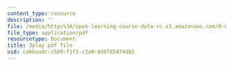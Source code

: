 ```yaml
---
content_type: resource
description: ''
file: /media/https%3A/open-learning-course-data-rc.s3.amazonaws.com/8-06-quantum-physics-iii-spring-2018/ca6baadcc599f1f1c3a98d6f85474db5_OyZbj4_P7JM.pdf
file_type: application/pdf
resourcetype: Document
title: 3play pdf file
uid: ca6baadc-c599-f1f1-c3a9-8d6f85474db5
---
```

